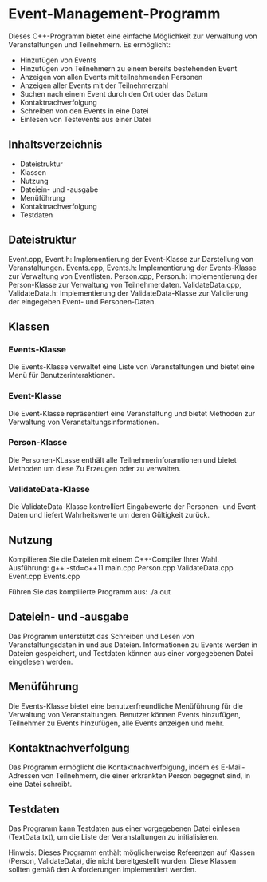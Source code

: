 #  Event-Management-Programm
Dieses C++-Programm bietet eine einfache Möglichkeit zur Verwaltung von Veranstaltungen und Teilnehmern.
Es ermöglicht:
+  Hinzufügen von Events
+  Hinzufügen von Teilnehmern zu einem bereits bestehenden Event
+  Anzeigen von allen Events mit teilnehmenden Personen
+  Anzeigen aller Events mit der Teilnehmerzahl 
+  Suchen nach einem Event durch den Ort oder das Datum
+  Kontaktnachverfolgung 
+  Schreiben von den Events in eine Datei
+  Einlesen von Testevents aus einer Datei 

##  Inhaltsverzeichnis
+ Dateistruktur
+ Klassen
+ Nutzung
+ Dateiein- und -ausgabe
+ Menüführung
+ Kontaktnachverfolgung
+ Testdaten
##  Dateistruktur
Event.cpp, Event.h: Implementierung der Event-Klasse zur Darstellung von Veranstaltungen.
Events.cpp, Events.h: Implementierung der Events-Klasse zur Verwaltung von Eventlisten.
Person.cpp, Person.h: Implementierung der Person-Klasse zur Verwaltung von Teilnehmerdaten.
ValidateData.cpp, ValidateData.h: Implementierung der ValidateData-Klasse zur Validierung der eingegeben Event- und Personen-Daten.

##  Klassen
### Events-Klasse
Die Events-Klasse verwaltet eine Liste von Veranstaltungen und bietet eine Menü für Benutzerinteraktionen.

### Event-Klasse
Die Event-Klasse repräsentiert eine Veranstaltung und bietet Methoden zur Verwaltung von Veranstaltungsinformationen.

### Person-Klasse
Die Personen-KLasse enthält alle Teilnehmerinforamtionen und bietet Methoden um diese Zu Erzeugen oder zu verwalten.

### ValidateData-Klasse
Die ValidateData-Klasse kontrolliert Eingabewerte der Personen- und Event-Daten und liefert Wahrheitswerte um deren Gültigkeit zurück.

##  Nutzung

Kompilieren Sie die Dateien mit einem C++-Compiler Ihrer Wahl.
Ausführung: g++ -std=c++11 main.cpp Person.cpp ValidateData.cpp Event.cpp Events.cpp

Führen Sie das kompilierte Programm aus:
./a.out

##  Dateiein- und -ausgabe
Das Programm unterstützt das Schreiben und Lesen von Veranstaltungsdaten in und aus Dateien. Informationen zu Events werden in Dateien gespeichert, und Testdaten können aus einer vorgegebenen Datei eingelesen werden.

##  Menüführung
Die Events-Klasse bietet eine benutzerfreundliche Menüführung für die Verwaltung von Veranstaltungen. Benutzer können Events hinzufügen, Teilnehmer zu Events hinzufügen, alle Events anzeigen und mehr.

##  Kontaktnachverfolgung
Das Programm ermöglicht die Kontaktnachverfolgung, indem es E-Mail-Adressen von Teilnehmern, die einer erkrankten Person begegnet sind, in eine Datei schreibt.

##  Testdaten
Das Programm kann Testdaten aus einer vorgegebenen Datei einlesen (TextData.txt), um die Liste der Veranstaltungen zu initialisieren.

Hinweis:
Dieses Programm enthält möglicherweise Referenzen auf Klassen (Person, ValidateData), die nicht bereitgestellt wurden. Diese Klassen sollten gemäß den Anforderungen implementiert werden.
